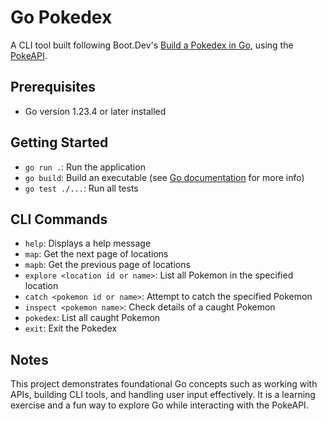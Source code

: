 # Go Pokedex

A CLI tool built following Boot.Dev's [Build a Pokedex in Go](https://www.boot.dev/courses/build-pokedex-cli-golang), using the [PokeAPI](https://pokeapi.co/).

## Prerequisites

- Go version 1.23.4 or later installed

## Getting Started

- `go run .`: Run the application
- `go build`: Build an executable (see [Go documentation](https://go.dev/doc/go1.23) for more info)
- `go test ./...`: Run all tests

## CLI Commands

- `help`: Displays a help message
- `map`: Get the next page of locations
- `mapb`: Get the previous page of locations
- `explore <location id or name>`: List all Pokemon in the specified location
- `catch <pokemon id or name>`: Attempt to catch the specified Pokemon
- `inspect <pokemon name>`: Check details of a caught Pokemon
- `pokedex`: List all caught Pokemon
- `exit`: Exit the Pokedex

## Notes

This project demonstrates foundational Go concepts such as working with APIs, building CLI tools, and handling user input effectively. It is a learning exercise and a fun way to explore Go while interacting with the PokeAPI.


